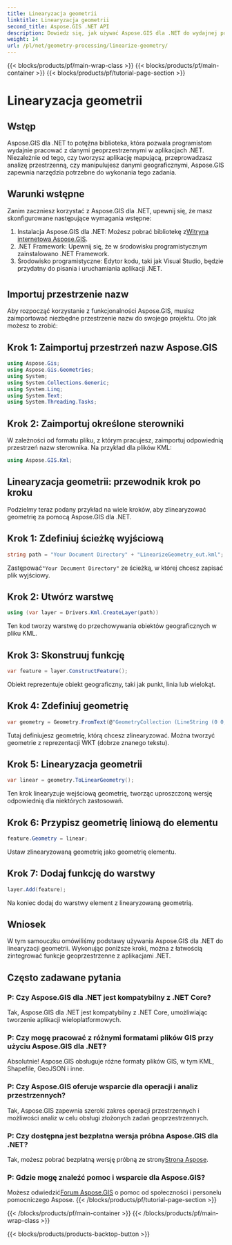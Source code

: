 ```yaml
---
title: Linearyzacja geometrii
linktitle: Linearyzacja geometrii
second_title: Aspose.GIS .NET API
description: Dowiedz się, jak używać Aspose.GIS dla .NET do wydajnej pracy z danymi geoprzestrzennymi, przeprowadzania analiz przestrzennych i manipulowania danymi geograficznymi w aplikacjach .NET.
weight: 14
url: /pl/net/geometry-processing/linearize-geometry/
---
```


{{< blocks/products/pf/main-wrap-class >}}
{{< blocks/products/pf/main-container >}}
{{< blocks/products/pf/tutorial-page-section >}}

# Linearyzacja geometrii

## Wstęp
Aspose.GIS dla .NET to potężna biblioteka, która pozwala programistom wydajnie pracować z danymi geoprzestrzennymi w aplikacjach .NET. Niezależnie od tego, czy tworzysz aplikację mapującą, przeprowadzasz analizę przestrzenną, czy manipulujesz danymi geograficznymi, Aspose.GIS zapewnia narzędzia potrzebne do wykonania tego zadania.
## Warunki wstępne
Zanim zaczniesz korzystać z Aspose.GIS dla .NET, upewnij się, że masz skonfigurowane następujące wymagania wstępne:
1. Instalacja Aspose.GIS dla .NET: Możesz pobrać bibliotekę z[Witryna internetowa Aspose.GIS](https://releases.aspose.com/gis/net/).
2. .NET Framework: Upewnij się, że w środowisku programistycznym zainstalowano .NET Framework.
3. Środowisko programistyczne: Edytor kodu, taki jak Visual Studio, będzie przydatny do pisania i uruchamiania aplikacji .NET.
#
## Importuj przestrzenie nazw
Aby rozpocząć korzystanie z funkcjonalności Aspose.GIS, musisz zaimportować niezbędne przestrzenie nazw do swojego projektu. Oto jak możesz to zrobić:
## Krok 1: Zaimportuj przestrzeń nazw Aspose.GIS
```csharp
using Aspose.Gis;
using Aspose.Gis.Geometries;
using System;
using System.Collections.Generic;
using System.Linq;
using System.Text;
using System.Threading.Tasks;
```
## Krok 2: Zaimportuj określone sterowniki
W zależności od formatu pliku, z którym pracujesz, zaimportuj odpowiednią przestrzeń nazw sterownika. Na przykład dla plików KML:
```csharp
using Aspose.GIS.Kml;
```
## Linearyzacja geometrii: przewodnik krok po kroku
Podzielmy teraz podany przykład na wiele kroków, aby zlinearyzować geometrię za pomocą Aspose.GIS dla .NET.
## Krok 1: Zdefiniuj ścieżkę wyjściową
```csharp
string path = "Your Document Directory" + "LinearizeGeometry_out.kml";
```
 Zastępować`"Your Document Directory"` ze ścieżką, w której chcesz zapisać plik wyjściowy.
## Krok 2: Utwórz warstwę
```csharp
using (var layer = Drivers.Kml.CreateLayer(path))
```
Ten kod tworzy warstwę do przechowywania obiektów geograficznych w pliku KML.
## Krok 3: Skonstruuj funkcję
```csharp
var feature = layer.ConstructFeature();
```
Obiekt reprezentuje obiekt geograficzny, taki jak punkt, linia lub wielokąt.
## Krok 4: Zdefiniuj geometrię
```csharp
var geometry = Geometry.FromText(@"GeometryCollection (LineString (0 0, 1 1, 2 0),CompoundCurve ((4 0, 5 1), CircularString (5 1, 6 2, 7 1)))");
```
Tutaj definiujesz geometrię, którą chcesz zlinearyzować. Można tworzyć geometrie z reprezentacji WKT (dobrze znanego tekstu).
## Krok 5: Linearyzacja geometrii
```csharp
var linear = geometry.ToLinearGeometry();
```
Ten krok linearyzuje wejściową geometrię, tworząc uproszczoną wersję odpowiednią dla niektórych zastosowań.
## Krok 6: Przypisz geometrię liniową do elementu
```csharp
feature.Geometry = linear;
```
Ustaw zlinearyzowaną geometrię jako geometrię elementu.
## Krok 7: Dodaj funkcję do warstwy
```csharp
layer.Add(feature);
```
Na koniec dodaj do warstwy element z linearyzowaną geometrią.

## Wniosek
W tym samouczku omówiliśmy podstawy używania Aspose.GIS dla .NET do linearyzacji geometrii. Wykonując poniższe kroki, można z łatwością zintegrować funkcje geoprzestrzenne z aplikacjami .NET.
## Często zadawane pytania
### P: Czy Aspose.GIS dla .NET jest kompatybilny z .NET Core?
Tak, Aspose.GIS dla .NET jest kompatybilny z .NET Core, umożliwiając tworzenie aplikacji wieloplatformowych.
### P: Czy mogę pracować z różnymi formatami plików GIS przy użyciu Aspose.GIS dla .NET?
Absolutnie! Aspose.GIS obsługuje różne formaty plików GIS, w tym KML, Shapefile, GeoJSON i inne.
### P: Czy Aspose.GIS oferuje wsparcie dla operacji i analiz przestrzennych?
Tak, Aspose.GIS zapewnia szeroki zakres operacji przestrzennych i możliwości analiz w celu obsługi złożonych zadań geoprzestrzennych.
### P: Czy dostępna jest bezpłatna wersja próbna Aspose.GIS dla .NET?
 Tak, możesz pobrać bezpłatną wersję próbną ze strony[Strona Aspose](https://releases.aspose.com/).
### P: Gdzie mogę znaleźć pomoc i wsparcie dla Aspose.GIS?
 Możesz odwiedzić[Forum Aspose.GIS](https://forum.aspose.com/c/gis/33) o pomoc od społeczności i personelu pomocniczego Aspose.
{{< /blocks/products/pf/tutorial-page-section >}}

{{< /blocks/products/pf/main-container >}}
{{< /blocks/products/pf/main-wrap-class >}}

{{< blocks/products/products-backtop-button >}}

